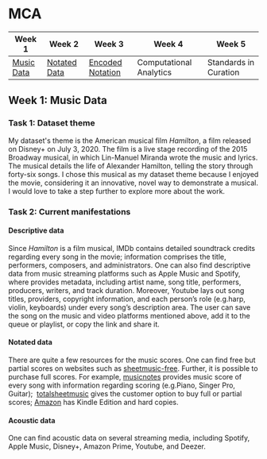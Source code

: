 

# MCA

| Week 1 | Week 2 | Week 3 | Week 4 | Week 5 |
| ---|---|---|---|---|
| [Music Data](README.md) | [Notated Data](week2.md) | [Encoded Notation](week3.md) | Computational Analytics | Standards in Curation |


## Week 1: Music Data 

### Task 1: Dataset theme

My dataset's theme is the American musical film *Hamilton*, a film released on Disney+ on July 3, 2020. The film is a live stage recording of the 2015 Broadway musical, in which Lin-Manuel Miranda wrote the music and lyrics. The musical details the life of Alexander Hamilton, telling the story through forty-six songs. I chose this musical as my dataset theme because I enjoyed the movie, considering it an innovative, novel way to demonstrate a musical. I would love to take a step further to explore more about the work. 

### Task 2: Current manifestations 

#### Descriptive data 

Since *Hamilton* is a film musical, IMDb contains detailed soundtrack credits regarding every song in the movie; information comprises the title, performers, composers, and administrators. One can also find descriptive data from music streaming platforms such as Apple Music and Spotify, where provides metadata, including artist name, song title, performers, producers, writers, and track duration. Moreover, Youtube lays out song titles, providers, copyright information, and each person’s role (e.g.harp, violin, keyboards) under every song’s description area. The user can save the song on the music and video platforms mentioned above, add it to the queue or playlist, or copy the link and share it. 

#### Notated data 

There are quite a few resources for the music scores. One can find free but partial scores on websites such as [sheetmusic-free](https://sheetmusic-free.com/alexander-hamilton-sheet-music-hamilton/). Further, it is possible to purchase full scores. For example, [musicnotes](https://www.musicnotes.com/sheet-music/show/hamilton-an-american-musical) provides music score of every song with information regarding scoring (e.g.Piano, Singer Pro, Guitar);  [totalsheetmusic](https://www.totalsheetmusic.com/digital-sheet-music/hamilton-suite-from-645730/) gives the customer option to buy full or partial scores; [Amazon](https://www.amazon.co.uk/Hamilton-Vocal-Selections-Lin-Manuel-Miranda/dp/057153967X) has Kindle Edition and hard copies.

#### Acoustic data 

One can find acoustic data on several streaming media, including Spotify, Apple Music, Disney+, Amazon Prime, Youtube, and Deezer. 

